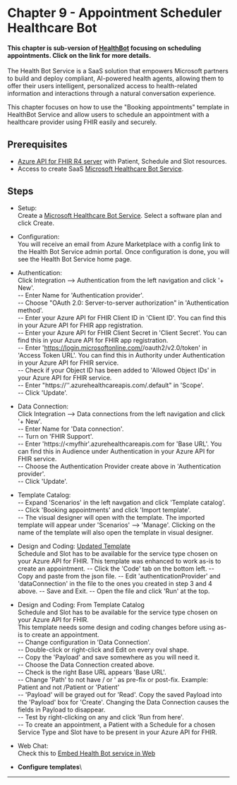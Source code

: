 # Chapter 9 - Appointment Scheduler Healthcare Bot

#### This chapter is sub-version of [HealthBot](https://docs.microsoft.com/en-us/HealthBot/) focusing on scheduling appointments. Click on the link for more details.

The Health Bot Service is a SaaS solution that empowers Microsoft partners to build and deploy compliant, AI-powered health agents, allowing them to offer their users intelligent, personalized access to health-related information and interactions through a natural conversation experience. 

This chapter focuses on how to use the "Booking appointments" template in HealthBot Service and allow users to schedule an appointment with a healthcare provider using FHIR easily and securely.

## Prerequisites
* [Azure API for FHIR R4 server](../Chapter2-AzureAPIforFHIR/ReadMe.md) with Patient, Schedule and Slot resources.
* Access to create SaaS [Microsoft Healthcare Bot Service](https://azuremarketplace.microsoft.com/en-us/marketplace/apps/microsoft-hcb.microsofthealthcarebot).

## Steps
* Setup:\
Create a [Microsoft Healthcare Bot Service](https://azuremarketplace.microsoft.com/en-us/marketplace/apps/microsoft-hcb.microsofthealthcarebot). Select a software plan and click Create.
* Configuration:\
You will receive an email from Azure Marketplace with a config link to the Health Bot Service admin portal. Once configuration is done, you will see the Health Bot Service home page.
* Authentication:\
Click Integration --> Authentication from the left navigation and click '+ New'.\
-- Enter Name for 'Authentication provider'. \
-- Choose "OAuth 2.0: Server-to-server authorization" in 'Authentication method'.\
-- Enter your Azure API for FHIR Client ID in 'Client ID'. You can find this in your Azure API for FHIR app registration.\
-- Enter your Azure API for FHIR Client Secret in 'Client Secret'. You can find this in your Azure API for FHIR app registration.\
-- Enter 'https://login.microsoftonline.com/<tenantid>/oauth2/v2.0/token' in 'Access Token URL'. You can find this in Authority under Authentication in your Azure API for FHIR service.\
-- Check if your Object ID has been added to 'Allowed Object IDs' in your Azure API for FHIR service.\
-- Enter "https://'<myfhir>'.azurehealthcareapis.com/.default" in 'Scope'.\
-- Click 'Update'.
* Data Connection:\
Click Integration --> Data connections from the left navigation and click '+ New'.\
-- Enter Name for 'Data connection'.\
-- Turn on 'FHIR Support'.\
-- Enter 'https://<myfhir'.azurehealthcareapis.com for 'Base URL'. You can find this in Audience under Authentication in your Azure API for FHIR service.\
-- Choose the Authentication Provider create above in 'Authentication provider'.\
-- Click 'Update'.
* Template Catalog:\
-- Expand 'Scenarios' in the left navgation and click 'Template catalog'.\
-- Click 'Booking appointments' and click 'Import template'.\
-- The visual designer will open with the template. The imported template will appear under 'Scenarios' --> 'Manage'. Clicking on the name of the template will also open the template in visual designer.
* Design and Coding: [Updated Template](./UpdatedFHIRTemplate.json)\
Schedule and Slot has to be available for the service type chosen on your Azure API for FHIR.
This template was enhanced to work as-is to create an appointment.
-- Click the 'Code' tab on the bottom left.
-- Copy and paste from the json file.
-- Edit 'authenticationProvider' and 'dataConnection' in the file to the ones you created in step 3 and 4 above.
-- Save and Exit.
-- Open the file and click 'Run' at the top.
* Design and Coding: From Template Catalog\
Schedule and Slot has to be available for the service type chosen on your Azure API for FHIR.\
This template needs some design and coding changes before using as-is to create an appointment.\
-- Change configuration in 'Data Connection'.\
-- Double-click or right-click and Edit on every oval shape.\
-- Copy the 'Payload' and save somewhere as you will need it.\
-- Choose the Data Connection created above.\
-- Check is the right Base URL appears 'Base URL'.\
-- Change 'Path' to not have / or ' as pre-fix or post-fix. Example: Patient and not /Patient or 'Patient'\
-- 'Payload' will be grayed out for 'Read'. Copy the saved Payload into the 'Payload' box for 'Create'. Changing the Data Connection causes the fields in Payload to disappear.\
-- Test by right-clicking on any and click 'Run from here'.\
-- To create an appointment, a Patient with a Schedule for a chosen Service Type and Slot have to be present in your Azure API for FHIR.
* Web Chat:\
Check this to [Embed Health Bot service in Web](https://github.com/Microsoft/HealthBotcontainersample)



* **Configure templates**\


*** 


